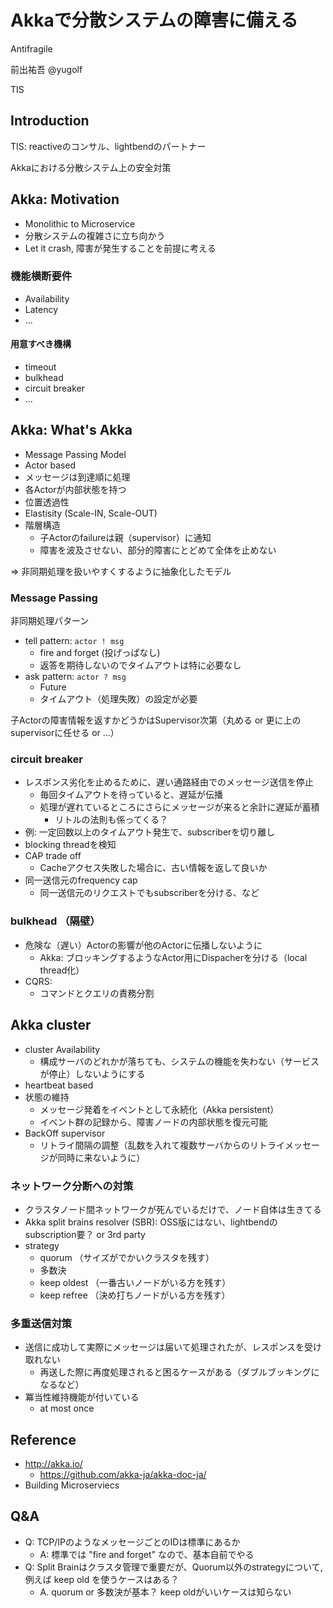 Akkaで分散システムの障害に備える
================================

Antifragile

前出祐吾 @yugolf

TIS

Introduction
------------

TIS: reactiveのコンサル、lightbendのパートナー

Akkaにおける分散システム上の安全対策


Akka: Motivation
----------------

- Monolithic to Microservice
- 分散システムの複雑さに立ち向かう
- Let it crash, 障害が発生することを前提に考える

### 機能横断要件

- Availability
- Latency
- ...

#### 用意すべき機構

- timeout
- bulkhead
- circuit breaker
- ...

Akka: What's Akka
-----------------

- Message Passing Model
- Actor based
- メッセージは到達順に処理
- 各Actorが内部状態を持つ
- 位置透過性
- Elastisity (Scale-IN, Scale-OUT)
- 階層構造
    - 子Actorのfailureは親（supervisor）に通知
    - 障害を波及させない、部分的障害にとどめて全体を止めない

=> 非同期処理を扱いやすくするように抽象化したモデル

### Message Passing

非同期処理パターン

- tell pattern: `actor ! msg`
    - fire and forget (投げっぱなし)
    - 返答を期待しないのでタイムアウトは特に必要なし
- ask pattern: `actor ? msg`
    - Future
    - タイムアウト（処理失敗）の設定が必要

子Actorの障害情報を返すかどうかはSupervisor次第（丸める or 更に上のsupervisorに任せる or ...）

### circuit breaker

- レスポンス劣化を止めるために、遅い通路経由でのメッセージ送信を停止
    - 毎回タイムアウトを待っていると、遅延が伝播
    - 処理が遅れているところにさらにメッセージが来ると余計に遅延が蓄積
        - リトルの法則も係ってくる？
- 例: 一定回数以上のタイムアウト発生で、subscriberを切り離し
- blocking threadを検知
- CAP trade off
    - Cacheアクセス失敗した場合に、古い情報を返して良いか
- 同一送信元のfrequency cap
    - 同一送信元のリクエストでもsubscriberを分ける、など

### bulkhead （隔壁）

- 危険な（遅い）Actorの影響が他のActorに伝播しないように
    - Akka: ブロッキングするようなActor用にDispacherを分ける（local thread化）
- CQRS:
    - コマンドとクエリの責務分割


Akka cluster
---------------

- cluster Availability
    - 構成サーバのどれかが落ちても、システムの機能を失わない（サービスが停止）しないようにする
- heartbeat based
- 状態の維持
    - メッセージ発着をイベントとして永続化（Akka persistent）
    - イベント群の記録から、障害ノードの内部状態を復元可能
- BackOff supervisor
    - リトライ間隔の調整（乱数を入れて複数サーバからのリトライメッセージが同時に来ないように）

### ネットワーク分断への対策

- クラスタノード間ネットワークが死んでいるだけで、ノード自体は生きてる
- Akka split brains resolver (SBR): OSS版にはない、lightbendのsubscription要？ or 3rd party
- strategy
    - quorum （サイズがでかいクラスタを残す）
    - 多数決
    - keep oldest （一番古いノードがいる方を残す）
    - keep refree （決め打ちノードがいる方を残す）

### 多重送信対策

- 送信に成功して実際にメッセージは届いて処理されたが、レスポンスを受け取れない
    - 再送した際に再度処理されると困るケースがある（ダブルブッキングになるなど）
- 冪当性維持機能が付いている
    - at most once

Reference
----------

- http://akka.io/
    - https://github.com/akka-ja/akka-doc-ja/
- Building Microserviecs

Q&A
---

- Q: TCP/IPのようなメッセージごとのIDは標準にあるか
    - A: 標準では "fire and forget" なので、基本自前でやる
- Q: Split Brainはクラスタ管理で重要だが、Quorum以外のstrategyについて, 例えば keep old を使うケースはある？
    - A. quorum or 多数決が基本？ keep oldがいいケースは知らない
